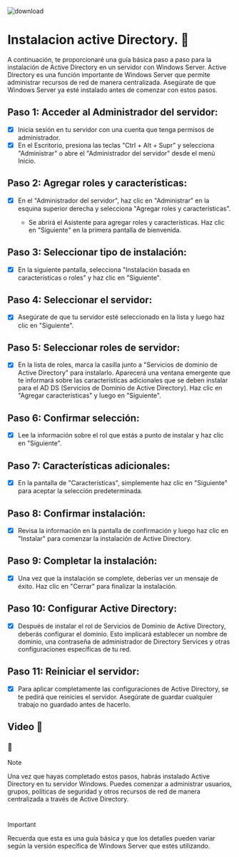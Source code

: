 
![download](https://github.com/wobistdu003/Administracion-servidores-windows/assets/110427600/65f5910a-bd5d-4b07-bb5c-e159ca8fd89f)

# Instalacion active Directory. :page_facing_up:

A continuación, te proporcionaré una guía básica paso a paso para la instalación de Active Directory en un servidor con Windows Server. 
Active Directory es una función importante de Windows Server que permite administrar recursos de red de manera centralizada. Asegúrate de 
que Windows Server ya esté instalado antes de comenzar con estos pasos.

## Paso 1: Acceder al Administrador del servidor:

- [x] Inicia sesión en tu servidor con una cuenta que tenga permisos de administrador.
- [x] En el Escritorio, presiona las teclas "Ctrl + Alt + Supr" y selecciona "Administrar" o abre el "Administrador del servidor" desde el menú Inicio.

## Paso 2: Agregar roles y características:

- [x] En el "Administrador del servidor", haz clic en "Administrar" en la esquina superior derecha y selecciona "Agregar roles y características".
  
  * Se abrirá el Asistente para agregar roles y características. Haz clic en "Siguiente" en la primera pantalla de bienvenida.

## Paso 3: Seleccionar tipo de instalación:

- [x] En la siguiente pantalla, selecciona "Instalación basada en características o roles" y haz clic en "Siguiente".

## Paso 4: Seleccionar el servidor:

- [x] Asegúrate de que tu servidor esté seleccionado en la lista y luego haz clic en "Siguiente".

## Paso 5: Seleccionar roles de servidor:
- [x] En la lista de roles, marca la casilla junto a "Servicios de dominio de Active Directory" para instalarlo. Aparecerá una ventana emergente que
te informará sobre las características adicionales que se deben instalar para el AD DS (Servicios de Dominio de Active Directory). Haz clic en
"Agregar características" y luego en "Siguiente".

## Paso 6: Confirmar selección:
- [x] Lee la información sobre el rol que estás a punto de instalar y haz clic en "Siguiente".

## Paso 7: Características adicionales:
- [x] En la pantalla de "Características", simplemente haz clic en "Siguiente" para aceptar la selección predeterminada.

## Paso 8: Confirmar instalación:
- [x] Revisa la información en la pantalla de confirmación y luego haz clic en "Instalar" para comenzar la instalación de Active Directory.

## Paso 9: Completar la instalación:
- [x] Una vez que la instalación se complete, deberías ver un mensaje de éxito. Haz clic en "Cerrar" para finalizar la instalación.

## Paso 10: Configurar Active Directory:
- [x] Después de instalar el rol de Servicios de Dominio de Active Directory, deberás configurar el dominio. Esto implicará establecer un nombre de dominio, una
contraseña de administrador de Directory Services y otras configuraciones específicas de tu red.

## Paso 11: Reiniciar el servidor:
- [x] Para aplicar completamente las configuraciones de Active Directory, se te pedirá que reinicies el servidor. Asegúrate de guardar cualquier trabajo no guardado antes de hacerlo.
## Video :movie_camera:

### :loudspeaker:
> [!NOTE]
> Una vez que hayas completado estos pasos, habrás instalado Active Directory en tu servidor Windows. Puedes comenzar a administrar usuarios, grupos, políticas de seguridad y otros 
recursos de red de manera centralizada a través de Active Directory.

# 
> [!IMPORTANT]
Recuerda que esta es una guía básica y que los detalles pueden variar según la versión específica de Windows Server que estés utilizando.
